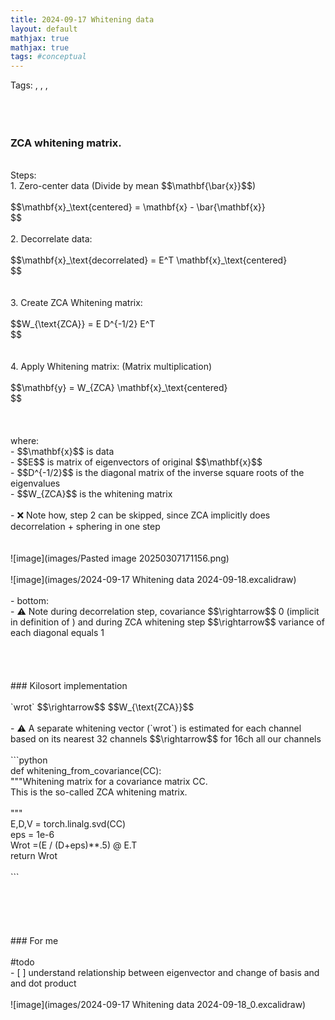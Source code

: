 ```yaml
---
title: 2024-09-17 Whitening data
layout: default 
mathjax: true
mathjax: true
tags: #conceptual
---
```

Tags:  ,  ,  ,  <br>
<br>
<br><br>
### ZCA whitening matrix.<br>
<br>
Steps:<br>
1. Zero-center data (Divide by mean $$\mathbf{\bar{x}}$$)<br>
<br>
$$\mathbf{x}_\text{centered} = \mathbf{x} - \bar{\mathbf{x}}<br>
$$<br>
<br>
2. Decorrelate data:<br>
<br>
$$\mathbf{x}_\text{decorrelated} = E^T \mathbf{x}_\text{centered}<br>
$$<br>
<br>
<br>
3. Create ZCA Whitening matrix:<br>
<br>
$$W_{\text{ZCA}} = E D^{-1/2} E^T<br>
$$<br>
<br>
<br>
4. Apply Whitening matrix: (Matrix multiplication)<br>
<br>
$$\mathbf{y} = W_{ZCA} \mathbf{x}_\text{centered}<br>
$$<br>
<br>
<br>
<br>
where:<br>
- $$\mathbf{x}$$ is data<br>
- $$E$$ is matrix of eigenvectors of original $$\mathbf{x}$$<br>
- $$D^{-1/2}$$ is the diagonal matrix of the inverse square roots of the eigenvalues<br>
- $$W_{ZCA}$$ is the whitening matrix<br>
<br>
- ❌ Note how, step 2 can be skipped, since ZCA implicitly does decorrelation + sphering in one step<br>
<br>
<br>
![image](images/Pasted image 20250307171156.png)<br>
<br>
![image](images/2024-09-17 Whitening data 2024-09-18.excalidraw)<br>
<br>
- bottom:  <br>
- ⚠️ Note during decorrelation step, covariance $$\rightarrow$$ 0 (implicit in definition of  ) and during ZCA whitening step $$\rightarrow$$ variance of each diagonal equals 1<br>
<br>
<br>
<br><br>
### Kilosort implementation<br>
<br>
`wrot` $$\rightarrow$$ $$W_{\text{ZCA}}$$<br>
<br>
- ⚠️ A separate whitening vector (`wrot`) is estimated for each channel based on its nearest 32 channels $$\rightarrow$$ for 16ch all our channels<br>
<br>
```python<br>
def whitening_from_covariance(CC):<br>
    """Whitening matrix for a covariance matrix CC.<br>
    This is the so-called ZCA whitening matrix.<br>
<br>
    """<br>
    E,D,V =  torch.linalg.svd(CC)<br>
    eps = 1e-6<br>
    Wrot =(E / (D+eps)**.5) @ E.T<br>
    return Wrot<br>
<br>
```<br>
<br>
<br>
<br>
<br><br>
### For me<br>
<br>
#todo <br>
- [ ]   understand relationship between eigenvector and change of basis and and dot product<br>
<br>
![image](images/2024-09-17 Whitening data 2024-09-18_0.excalidraw)<br>
